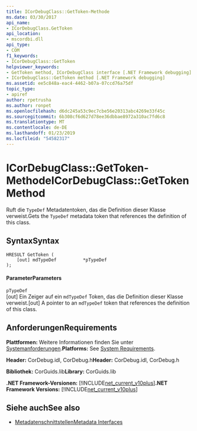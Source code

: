 ```yaml
---
title: ICorDebugClass::GetToken-Methode
ms.date: 03/30/2017
api_name:
- ICorDebugClass.GetToken
api_location:
- mscordbi.dll
api_type:
- COM
f1_keywords:
- ICorDebugClass::GetToken
helpviewer_keywords:
- GetToken method, ICorDebugClass interface [.NET Framework debugging]
- ICorDebugClass::GetToken method [.NET Framework debugging]
ms.assetid: ee5c848a-eac4-4462-b07a-07ccd76a75df
topic_type:
- apiref
author: rpetrusha
ms.author: ronpet
ms.openlocfilehash: d6dc245a53c9ec7cbe56e20313abc4269e33f45c
ms.sourcegitcommit: 6b308cf6d627d78ee36dbbae8972a310ac7fd6c8
ms.translationtype: MT
ms.contentlocale: de-DE
ms.lasthandoff: 01/23/2019
ms.locfileid: "54582317"
---
```

# <a name="icordebugclassgettoken-method"></a><span data-ttu-id="460be-102">ICorDebugClass::GetToken-Methode</span><span class="sxs-lookup"><span data-stu-id="460be-102">ICorDebugClass::GetToken Method</span></span>
<span data-ttu-id="460be-103">Ruft die `TypeDef` Metadatentoken, das die Definition dieser Klasse verweist.</span><span class="sxs-lookup"><span data-stu-id="460be-103">Gets the `TypeDef` metadata token that references the definition of this class.</span></span>  
  
## <a name="syntax"></a><span data-ttu-id="460be-104">Syntax</span><span class="sxs-lookup"><span data-stu-id="460be-104">Syntax</span></span>  
  
```  
HRESULT GetToken (  
    [out] mdTypeDef          *pTypeDef  
);  
```  
  
#### <a name="parameters"></a><span data-ttu-id="460be-105">Parameter</span><span class="sxs-lookup"><span data-stu-id="460be-105">Parameters</span></span>  
 `pTypeDef`  
 <span data-ttu-id="460be-106">[out] Ein Zeiger auf ein `mdTypeDef` Token, das die Definition dieser Klasse verweist.</span><span class="sxs-lookup"><span data-stu-id="460be-106">[out] A pointer to an `mdTypeDef` token that references the definition of this class.</span></span>  
  
## <a name="requirements"></a><span data-ttu-id="460be-107">Anforderungen</span><span class="sxs-lookup"><span data-stu-id="460be-107">Requirements</span></span>  
 <span data-ttu-id="460be-108">**Plattformen:** Weitere Informationen finden Sie unter [Systemanforderungen](../../../../docs/framework/get-started/system-requirements.md).</span><span class="sxs-lookup"><span data-stu-id="460be-108">**Platforms:** See [System Requirements](../../../../docs/framework/get-started/system-requirements.md).</span></span>  
  
 <span data-ttu-id="460be-109">**Header:** CorDebug.idl, CorDebug.h</span><span class="sxs-lookup"><span data-stu-id="460be-109">**Header:** CorDebug.idl, CorDebug.h</span></span>  
  
 <span data-ttu-id="460be-110">**Bibliothek:** CorGuids.lib</span><span class="sxs-lookup"><span data-stu-id="460be-110">**Library:** CorGuids.lib</span></span>  
  
 <span data-ttu-id="460be-111">**.NET Framework-Versionen:** [!INCLUDE[net_current_v10plus](../../../../includes/net-current-v10plus-md.md)]</span><span class="sxs-lookup"><span data-stu-id="460be-111">**.NET Framework Versions:** [!INCLUDE[net_current_v10plus](../../../../includes/net-current-v10plus-md.md)]</span></span>  
  
## <a name="see-also"></a><span data-ttu-id="460be-112">Siehe auch</span><span class="sxs-lookup"><span data-stu-id="460be-112">See also</span></span>
- [<span data-ttu-id="460be-113">Metadatenschnittstellen</span><span class="sxs-lookup"><span data-stu-id="460be-113">Metadata Interfaces</span></span>](../../../../docs/framework/unmanaged-api/metadata/metadata-interfaces.md)
